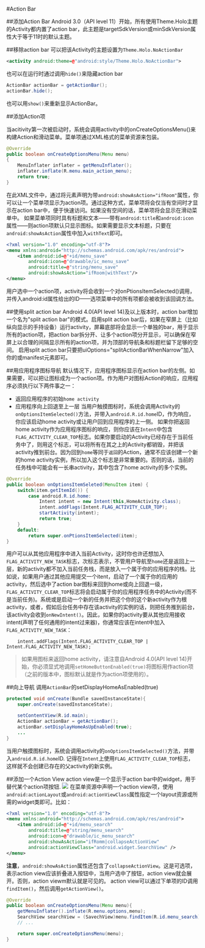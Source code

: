 #Action Bar

##添加Action Bar
Android 3.0（API level 11）开始，所有使用Theme.Holo主题的Activity都内置了action bar，此主题是targetSdkVersion或minSdkVersion属性大于等于11时的默认主题。

##移除action bar
可以把该Activity的主题设置为`Theme.Holo.NoActionBar`
```xml
<activity android:theme=@"android:style/Theme.Holo.NoActionBar">
```
也可以在运行时通过调用`hide()`来隐藏action bar
```java
ActionBar actionBar = getActionBar();
actionBar.hide();
```
也可以用`show()`来重新显示ActionBar。

##添加Action项

当acitivity第一次被启动时，系统会调用activity中的onCreateOptionsMenu()来构建Action和滑动菜单。菜单项通过XML格式的菜单资源来包装。
```java
@Override
public boolean onCreateOptionsMenu(Menu menu)
{
	MenuInflater inflater = getMenuInflater();
	inflater.inflate(R.menu.main_action_menu);
	return true;
}
```
在此XML文件中，通过将<item>元素声明为带`android:showAsAction="ifRoom"`属性，你可以让一个菜单项显示为action项。通过这种方式，菜单项将会仅当有空间时才显示在action bar中，便于快速访问。如果没有空间的话，菜单项将会显示在滑动菜单中。
如果菜单项同时具有标题和文本——带有`android:title`和`android:icon`属性——则action项默认只显示图标。如果需要显示文本标题，只要在`android:showAsAction`属性中加入`withText`即可。
```xml
<?xml version="1.0" encoding="utf-8"?>
<menu xmlns:android="http://schemas.android.com/apk/res/android">
	<item android:id=@"+id/menu_save"
		android:icon=@"drawable/ic_menu_save"
		android:title=@"string/menu_save"
		android:showAsAction="ifRoom|withText"/>
</menu>
```
用户选中一个action项，activity将会收到一个对onPtionsItemSelected()调用，并传入android:id属性给出的ID——选项菜单中的所有项都会被收到该回调方法。

##使用split action bar
Android 4.0(API level 14)及以上版本时，action bar增加一个名为"split action bar"的模式。启用split action bar后，如果在窄屏上（比如纵向显示的手持设备）运行activity，屏幕底部将会显示一个单独的bar，用于显示所有的action项，把action bar拆分开、让多个action项分开显示，可以确保在窄屏上以合理的间隔显示所有的action项，并为顶部的导航条和标题栏留下足够的空间。
启用split action bar只要把uiOptions="splitActionBarWhenNarrow"加入你的<activity>或<application>manifest元素即可。

##用应用程序图标导航
默认情况下，应用程序图标显示在action bar的左侧。如果需要，可以把让图标成为一个action项。作为用户对图标Action的响应，应用程序必须执行以下两件事之一：
- 返回应用程序的初始`home activity`
- 应用程序向上回退至上一层
当用户触摸图标时，系统会调用Activity的`onOptionsItemSelected()`方法，并带入`android.R.id.home`ID，作为响应，你应该启动home activity或让用户回到应用程序的上一侧。
如果你把返回home activity作为应用程序图标的响应，则你应该在`Intent`中包含`FLAG_ACTIVITY_CLEAR_TOP`标志。如果你要启动的Activity已经存在于当前任务中了，则用这个标志，可以将所有在其之上的Activity都销毁，并把该activity推到前台。因为回到`home`等同于`返回`的Action，通常不应该创建一个新的home activity实例，所以加入这个标志是非常重要的。否则的话，当前的任务栈中可能会有一长串activity，其中包含了home activity的多个实例。
```java
@Override
public boolean onOptionsItemSeleted(MenuItem item) {
	switch(item.getItemId()) {
		case android.R.id.home:
			Intent intent = new Intent(this,HomeActivity.class);
			intent.addFlags(Intent.FLAG_ACTIVITY_CLER_TOP);
			startActivity(intent);
			return true;
	}
	default:
		return super.onPtionsItemSelected(item);
}
```
用户可以从其他应用程序中进入当前Activity，这时你也许还想加入`FLAG_ACTIVITY_NEW_TASK`标志，次标志表示，不管用户导航至`home`还是返回上一层，新的activity都不加入当前任务栈，而是放入一个属于你的应用程序的栈。比如说，如果用户通过其他应用提交一个itent，启动了一个属于你的应用的activity，然后选中了action bar图标来回到home或向上回退一级，`FLAG_ACTIVITY_CLEAR_TOP`标志将会启动属于你的应用程序任务中的Activity(而不是当前任务)。系统或是启动一个新的任务并把这个你的这个新activity作为根activity，或者，假如后台任务中存在该activity的实例的话，则把任务推到前台，该activity会收到`onNewIntent()`。因此，如果你的activity要从其他应用接收intent(声明了任何通用的intent过来器)，你通常应该在intent中加入`FLAG_ACTIVITY_NEW_TASK`：
```
	intent.addFlags(Intent.FLAG_ACTIVITY_CLEAR_TOP | Intent.FLAG_ACTIVITY_NEW_TASK);
```
>如果用图标来返回home activity，请注意自Android 4.0(API level 14)开始，你必须显式地调用`setHomeButtonEnabled(true)`将图标用作action项（之前的版本中，图标默认就是作为action项使用的）。

##向上导航
调用`ActionBar`的setDisplayHomeAsEnabled(true)
```java
protected void onCreate(Bundle savedInstanceState){
	super.onCreate(savedInstanceState);

	setContentView(R.id.main);
	ActionBar actionBar = getActionBar();
	actionBar.setDisplayHomeAsUpEnabled(true);
	...
}
```
当用户触摸图标时，系统会调用activity的`onOptionsItemSelected()`方法，并带入`android.R.id.home`ID.
记得在`Intent`上使用`FLAG_ACTIVITY_CLEAR_TOP`标志，这样就不会创建已存在的父activity的新实例。

##添加一个Action View
action view是一个显示于action bar中的widget，用于替代某个action项按钮.
![](https://github.com/zt1991616/blog/raw/master/Image/14041501.png)
在菜单资源中声明一个action view项，使用`android:actionLayout`或`android:actionViewClass`属性指定一个layout资源或所需的widget类即可。比如：
```xml
<?xml version="1.0" encoding="utf-8"?>
<menu xmlns:android="http://schemas.android.com/apk/res/android">
	<item android:id=@"+id/menu_search"
		android:title=@"string/menu_search"
		android:icon=@"drawable/ic_menu_search"
		android:showAsAction="ifRomm|collapseActionView"
		android:actionViewClass="android.widget.SearchView" />
</menu>
```
**注意**，`android:showAsAction`属性还包含了`collapseActionView`。这是可选项，表示action view应该折叠进入按钮中，当用户选中了按钮，action view就会展开。否则，action viewm默认就是可见的。
action view可以通过下单项的ID调用`findItem()`，然后调用`getActionView()`。
```java
@Override
public boolean onCreateOptionsMenu(Menu menu){
	getMenuInflater().inflate(R.menu.options,menu);
	SearchView searchView = (SavechView)menu.findItem(R.id.menu_search).getActionView();
	// ...

	return super.onCreateOptionsMenu(menu);
}
```